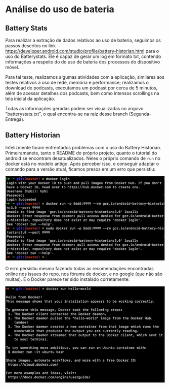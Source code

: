 Análise do uso de bateria
=============

Battery Stats
-----------------
Para realizar a extração de dados relativos ao uso de bateria, seguimos os passos descritos no link https://developer.android.com/studio/profile/battery-historian.html para o uso do Batterystats. Ele é capaz de gerar um log em formato txt, contendo informações a respeito do do uso de bateria dos processos do dispositivo móvel.

Para tal teste, realizamos algumas atividades com a aplicação, similares aos testes relativos a uso de rede, memória e performance; realizamos o download de podcasts, executamos um podcast por cerca de 5 minutos, além de acessar detalhes dos podcasts, bem como intensos scrollings na tela inicial da aplicação.

Todas as informações geradas podem ser visualizadas no arquivo "batterystats.txt", o qual encontra-se na raiz desse branch (Segunda-Entrega).

Battery Historian
-----------------
Infelizmente foram enfrentados problemas com o uso do Battery Historian. Primeiramanete, tanto o README do próprio projeto, quanto o tutorial do android se encontram desatualizados.
Neles o próprio comando de `run` no docker está no modelo antigo. Após perceber isso, e conseguir adaptar o comando para a versão atual, ficamos presos em um erro que persistiu:

![DockerError](Images/DockerError.png)

O erro persistiu mesmo fazendo todas as recomendações encontradas online nos issues do repo, nos fórums de docker, e no google (que não são muitas). E o Docker parece ter sido instalado corretamente:

![DockerWorks](Images/DockerWorks.png)
